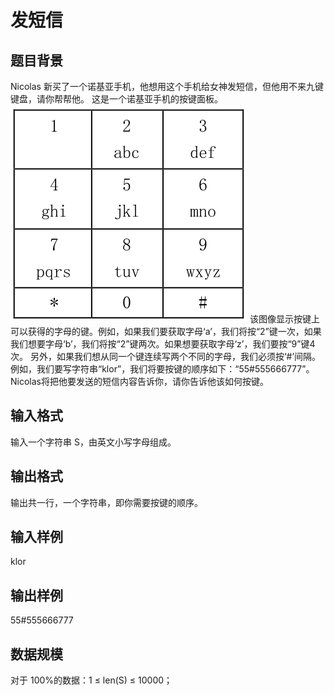 # 发短信

## 题目背景

Nicolas 新买了一个诺基亚手机，他想用这个手机给女神发短信，但他用不来九键键盘，请你帮帮他。
这是一个诺基亚手机的按键面板。
![keyboard](mob.png)
该图像显示按键上可以获得的字母的键。例如，如果我们要获取字母‘a’，我们将按“2”键一次，如果我们想要字母‘b’，我们将按“2”键两次。如果想要获取字母‘z’，我们要按“9”键4次。
另外，如果我们想从同一个键连续写两个不同的字母，我们必须按‘#’间隔。例如，我们要写字符串“klor”，我们将要按键的顺序如下：“55#555666777”。
Nicolas将把他要发送的短信内容告诉你，请你告诉他该如何按键。

## 输入格式

输入一个字符串 S，由英文小写字母组成。

## 输出格式

输出共一行，一个字符串，即你需要按键的顺序。

## 输入样例

klor

## 输出样例

55#555666777

## 数据规模

对于 100%的数据：1 ≤ len(S) ≤ 10000；
